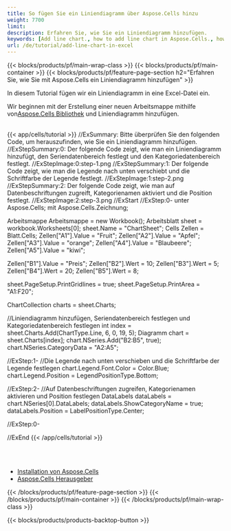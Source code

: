 ```yaml
---
title: So fügen Sie ein Liniendiagramm über Aspose.Cells hinzu
weight: 7700
limit:
description: Erfahren Sie, wie Sie ein Liniendiagramm hinzufügen.
keywords: [Add line chart., how to add line chart in Aspose.Cells., how to add line chart using Aspose.Cells]
url: /de/tutorial/add-line-chart-in-excel
---
```

{{< blocks/products/pf/main-wrap-class >}}
{{< blocks/products/pf/main-container >}}
{{< blocks/products/pf/feature-page-section h2="Erfahren Sie, wie Sie mit Aspose.Cells ein Liniendiagramm hinzufügen" >}}

<p>
In diesem Tutorial fügen wir ein Liniendiagramm in eine Excel-Datei ein.
</p>

<p>
 Wir beginnen mit der Erstellung einer neuen Arbeitsmappe mithilfe von<a href="https://www.nuget.org/packages/Aspose.Cells">Aspose.Cells Bibliothek</a> und Liniendiagramm hinzufügen.
</p>

<br />
{{< app/cells/tutorial >}}
//ExSummary: Bitte überprüfen Sie den folgenden Code, um herauszufinden, wie Sie ein Liniendiagramm hinzufügen.
//ExStepSummary:0: Der folgende Code zeigt, wie man ein Liniendiagramm hinzufügt, den Seriendatenbereich festlegt und den Kategoriedatenbereich festlegt.
//ExStepImage:0:step-1.png
//ExStepSummary:1: Der folgende Code zeigt, wie man die Legende nach unten verschiebt und die Schriftfarbe der Legende festlegt.
//ExStepImage:1:step-2.png
//ExStepSummary:2: Der folgende Code zeigt, wie man auf Datenbeschriftungen zugreift, Kategorienamen aktiviert und die Position festlegt.
//ExStepImage:2:step-3.png
//ExStart
//ExStep:0-
unter Aspose.Cells;
mit Aspose.Cells.Zeichnung;

Arbeitsmappe Arbeitsmappe = new Workbook();
Arbeitsblatt sheet = workbook.Worksheets[0];
sheet.Name = "ChartSheet";
Cells Zellen = Blatt.Cells;
Zellen["A1"].Value = "Fruit";
Zellen["A2"].Value = "Apfel";
Zellen["A3"].Value = "orange";
Zellen["A4"].Value = "Blaubeere";
Zellen["A5"].Value = "kiwi";

Zellen["B1"].Value = "Preis";
Zellen["B2"].Wert = 10;
Zellen["B3"].Wert = 5;
Zellen["B4"].Wert = 20;
Zellen["B5"].Wert = 8;

sheet.PageSetup.PrintGridlines = true;
sheet.PageSetup.PrintArea = "A1:F20";

ChartCollection charts = sheet.Charts;

//Liniendiagramm hinzufügen, Seriendatenbereich festlegen und Kategoriedatenbereich festlegen
int index = sheet.Charts.Add(ChartType.Line, 6, 0, 19, 5);
Diagramm chart = sheet.Charts[index];
chart.NSeries.Add("B2:B5", true);
chart.NSeries.CategoryData = "A2:A5";

//ExStep:1-
//Die Legende nach unten verschieben und die Schriftfarbe der Legende festlegen
chart.Legend.Font.Color = Color.Blue;
chart.Legend.Position = LegendPositionType.Bottom;

//ExStep:2-
//Auf Datenbeschriftungen zugreifen, Kategorienamen aktivieren und Position festlegen
DataLabels dataLabels = chart.NSeries[0].DataLabels;
dataLabels.ShowCategoryName = true;
dataLabels.Position = LabelPositionType.Center;

//ExStep:0-

//ExEnd
{{< /app/cells/tutorial >}}
<br />

<br />
<br />
<div class="code-sample">
    <ul class="link-list">
        <li class="link-item"><a href="https://docs.aspose.com/cells/net/installation/">Installation von Aspose.Cells</a></li>
        <li class="link-item"><a href="https://products.aspose.app/cells/editor/">Aspose.Cells Herausgeber</a></li>
    </ul>
</div>

{{< /blocks/products/pf/feature-page-section >}}
{{< /blocks/products/pf/main-container >}}
{{< /blocks/products/pf/main-wrap-class >}}

{{< blocks/products/products-backtop-button >}}